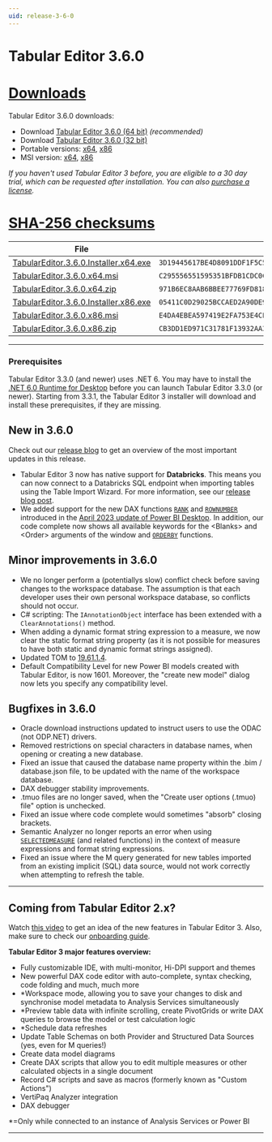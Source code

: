 ```yaml
---
uid: release-3-6-0
---
```

# Tabular Editor 3.6.0

# [**Downloads**](#tab/downloads)

Tabular Editor 3.6.0 downloads:

- Download [Tabular Editor 3.6.0 (64 bit)](https://cdn.tabulareditor.com/files/TabularEditor.3.6.0.Installer.x64.exe) *(recommended)*
- Download [Tabular Editor 3.6.0 (32 bit)](https://cdn.tabulareditor.com/files/TabularEditor.3.6.0.Installer.x86.exe)
- Portable versions: [x64](https://cdn.tabulareditor.com/files/TabularEditor.3.6.0.x64.zip), [x86](https://cdn.tabulareditor.com/files/TabularEditor.3.6.0.x86.zip)
- MSI version: [x64](https://cdn.tabulareditor.com/files/TabularEditor.3.6.0.x64.msi), [x86](https://cdn.tabulareditor.com/files/TabularEditor.3.6.0.x86.msi)

*If you haven't used Tabular Editor 3 before, you are eligible to a 30 day trial, which can be requested after installation. You can also [purchase a license](https://tabulareditor.com/licensing).*

# [**SHA-256 checksums**](#tab/checksums)

| File | SHA-256 |
| -- | -- |
| [TabularEditor.3.6.0.Installer.x64.exe](https://cdn.tabulareditor.com/files/TabularEditor.3.6.0.Installer.x64.exe) | `3D19445617BE4D8091DDF1F5C54D8783A2BFF49B5CD628F2D0725ED858D70981` |
| [TabularEditor.3.6.0.x64.msi](https://cdn.tabulareditor.com/files/TabularEditor.3.6.0.x64.msi) | `C295556551595351BFDB1CDC0C6990BDF187493CC4233BD3C099439FFFD390B6` |
| [TabularEditor.3.6.0.x64.zip](https://cdn.tabulareditor.com/files/TabularEditor.3.6.0.x64.zip) | `971B6EC8AAB6BBEE77769FD81873D371B4BEA3417CC2689C571D868B0234AE10` |
| [TabularEditor.3.6.0.Installer.x86.exe](https://cdn.tabulareditor.com/files/TabularEditor.3.6.0.Installer.x86.exe) | `05411C0D29025BCCAED2A90DE95759A2C7476CFBFCDB1B52CBFDF9A753C1A94E` |
| [TabularEditor.3.6.0.x86.msi](https://cdn.tabulareditor.com/files/TabularEditor.3.6.0.x86.msi) | `E4DA4EBEA597419E2FA753E4CE9AC798193812D1D350C8EC1222762CE34E15AC` |
| [TabularEditor.3.6.0.x86.zip](https://cdn.tabulareditor.com/files/TabularEditor.3.6.0.x86.zip) | `CB3DD1ED971C31781F13932AA3F3C9C3AB662AB8185243C7F672B398262CB5FB` |

***

### Prerequisites

Tabular Editor 3.3.0 (and newer) uses .NET 6. You may have to install the [.NET 6.0 Runtime for Desktop](https://dotnet.microsoft.com/en-us/download/dotnet/6.0/runtime) before you can launch Tabular Editor 3.3.0 (or newer). Starting from 3.3.1, the Tabular Editor 3 installer will download and install these prerequisites, if they are missing.

## New in 3.6.0

Check out our [release blog](https://blog.tabulareditor.com/2023/04/19/tabular-editor-3-april-2023-release/) to get an overview of the most important updates in this release.

- Tabular Editor 3 now has native support for **Databricks**. This means you can now connect to a Databricks SQL endpoint when importing tables using the Table Import Wizard. For more information, see our [release blog post](https://blog.tabulareditor.com/2023/04/19/tabular-editor-3-april-2023-release).
- We added support for the new DAX functions [`RANK`](https://dax.guide/rank) and [`ROWNUMBER`](https://dax.guide/rownumber) introduced in the [April 2023 update of Power BI Desktop](https://powerbi.microsoft.com/en-us/blog/power-bi-april-2023-feature-summary/). In addition, our code complete now shows all available keywords for the &lt;Blanks&gt; and &lt;Order&gt; arguments of the window and [`ORDERBY`](https://dax.guide/orderby) functions.

## Minor improvements in 3.6.0

- We no longer perform a (potentiallys slow) conflict check before saving changes to the workspace database. The assumption is that each developer uses their own personal workspace database, so conflicts should not occur.
- C# scripting: The `IAnnotationObject` interface has been extended with a `ClearAnnotations()` method.
- When adding a dynamic format string expression to a measure, we now clear the static format string property (as it is not possible for measures to have both static and dynamic format strings assigned).
- Updated TOM to [19.61.1.4](https://www.nuget.org/packages/Microsoft.AnalysisServices.NetCore.retail.amd64).
- Default Compatibility Level for new Power BI models created with Tabular Editor, is now 1601. Moreover, the "create new model" dialog now lets you specify any compatibility level.

## Bugfixes in 3.6.0

- Oracle download instructions updated to instruct users to use the ODAC (not ODP.NET) drivers.
- Removed restrictions on special characters in database names, when opening or creating a new database.
- Fixed an issue that caused the database name property within the .bim / database.json file, to be updated with the name of the workspace database.
- DAX debugger stability improvements.
- .tmuo files are no longer saved, when the "Create user options (.tmuo) file" option is unchecked.
- Fixed an issue where code complete would sometimes "absorb" closing brackets.
- Semantic Analyzer no longer reports an error when using [`SELECTEDMEASURE`](https://dax.guide/selectedmeasure) (and related functions) in the context of measure expressions and format string expressions.
- Fixed an issue where the M query generated for new tables imported from an existing implicit (SQL) data source, would not work correctly when attempting to refresh the table.

---
## Coming from Tabular Editor 2.x?

Watch [this video](https://www.youtube.com/watch?v=pt3DdcjfImY) to get an idea of the new features in Tabular Editor 3. Also, make sure to check our [onboarding guide](https://docs.tabulareditor.com/onboarding/index.html).

**Tabular Editor 3 major features overview:**
- Fully customizable IDE, with multi-monitor, Hi-DPI support and themes
- New powerful DAX code editor with auto-complete, syntax checking, code folding and much, much more
- *Workspace mode, allowing you to save your changes to disk and synchronise model metadata to Analysis Services simultaneously
- *Preview table data with infinite scrolling, create PivotGrids or write DAX queries to browse the model or test calculation logic
- *Schedule data refreshes
- Update Table Schemas on both Provider and Structured Data Sources (yes, even for M queries!)
- Create data model diagrams
- Create DAX scripts that allow you to edit multiple measures or other calculated objects in a single document
- Record C# scripts and save as macros (formerly known as "Custom Actions")
- VertiPaq Analyzer integration
- DAX debugger

*=Only while connected to an instance of Analysis Services or Power BI

---
